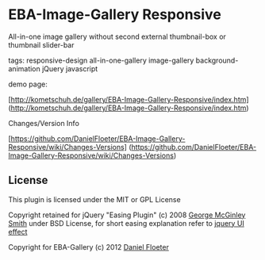 EBA-Image-Gallery Responsive
============================

All-in-one image gallery without second external thumbnail-box or thumbnail slider-bar

tags: responsive-design all-in-one-gallery image-gallery background-animation jQuery javascript

demo page:

[http://kometschuh.de/gallery/EBA-Image-Gallery-Responsive/index.htm] (http://kometschuh.de/gallery/EBA-Image-Gallery-Responsive/index.htm)

Changes/Version Info

[https://github.com/DanielFloeter/EBA-Image-Gallery-Responsive/wiki/Changes-Versions] (https://github.com/DanielFloeter/EBA-Image-Gallery-Responsive/wiki/Changes-Versions)

## License

This plugin is licensed under the MIT or GPL License

Copyright retained for jQuery "Easing Plugin" (c) 2008 [George McGinley Smith](http://gsgd.co.uk/sandbox/jquery/easing/) under BSD License, 
for short easing explanation refer to [jquery UI effect](http://jqueryui.com/demos/effect/#easing)

Copyright for EBA-Gallery (c) 2012 [Daniel Floeter](http://www.kometschuh.de)